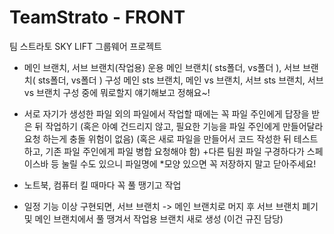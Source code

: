 # TeamStrato - FRONT
팀 스트라토 SKY LIFT 그룹웨어 프로젝트

- 메인 브랜치, 서브 브랜치(작업용) 운용
메인 브랜치( sts폴더, vs폴더 ), 서브 브랜치( sts폴더, vs폴더 ) 구성
메인 sts 브랜치, 메인 vs 브랜치, 서브 sts 브랜치, 서브 vs 브랜치 구성
중에 뭐로할지 얘기해보고 정해요~!
- 서로 자기가 생성한 파일 외의 파일에서 작업할 때에는 꼭 파일 주인에게 답장을 받은 뒤 작업하기
(혹은 아예 건드리지 않고, 필요한 기능을 파일 주인에게 만들어달라 요청 하는게 충돌 위험이 없음)
(혹은 새로 파일을 만들어서 코드 작성한 뒤 테스트하고, 기존 파일 주인에게 파일 병합 요청해야 함)
+다른 팀원 파일 구경하다가 스페이스바 등 눌릴 수도 있으니 파일명에 *모양 있으면 꼭 저장하지 말고 닫아주세요!
- 노트북, 컴퓨터 킬 때마다 꼭 풀 땡기고 작업

- 일정 기능 이상 구현되면, 서브 브랜치 -> 메인 브랜치로 머지 후 서브 브랜치 폐기 및 메인 브랜치에서 풀 땡겨서 작업용 브랜치 새로 생성
  (이건 규진 담당)
